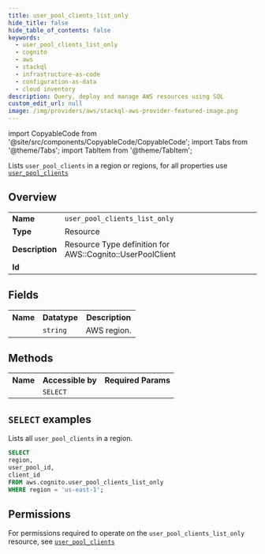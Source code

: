 ```yaml
---
title: user_pool_clients_list_only
hide_title: false
hide_table_of_contents: false
keywords:
  - user_pool_clients_list_only
  - cognito
  - aws
  - stackql
  - infrastructure-as-code
  - configuration-as-data
  - cloud inventory
description: Query, deploy and manage AWS resources using SQL
custom_edit_url: null
image: /img/providers/aws/stackql-aws-provider-featured-image.png
---
```


import CopyableCode from '@site/src/components/CopyableCode/CopyableCode';
import Tabs from '@theme/Tabs';
import TabItem from '@theme/TabItem';

Lists <code>user_pool_clients</code> in a region or regions, for all properties use <a href="/providers/aws/serviceName/user_pool_clients/"><code>user_pool_clients</code></a>

## Overview
<table><tbody>
<tr><td><b>Name</b></td><td><code>user_pool_clients_list_only</code></td></tr>
<tr><td><b>Type</b></td><td>Resource</td></tr>
<tr><td><b>Description</b></td><td>Resource Type definition for AWS::Cognito::UserPoolClient</td></tr>
<tr><td><b>Id</b></td><td><CopyableCode code="aws.cognito.user_pool_clients_list_only" /></td></tr>
</tbody></table>

## Fields
<table><tbody><tr><th>Name</th><th>Datatype</th><th>Description</th></tr><tr><td><CopyableCode code="region" /></td><td><code>string</code></td><td>AWS region.</td></tr>
</tbody></table>

## Methods

<table><tbody>
  <tr>
    <th>Name</th>
    <th>Accessible by</th>
    <th>Required Params</th>
  </tr>
  <tr>
    <td><CopyableCode code="list_resources" /></td>
    <td><code>SELECT</code></td>
    <td><CopyableCode code="region" /></td>
  </tr>
</tbody></table>

## `SELECT` examples
Lists all <code>user_pool_clients</code> in a region.
```sql
SELECT
region,
user_pool_id,
client_id
FROM aws.cognito.user_pool_clients_list_only
WHERE region = 'us-east-1';
```


## Permissions

For permissions required to operate on the <code>user_pool_clients_list_only</code> resource, see <a href="/providers/aws/cognito/user_pool_clients/#permissions"><code>user_pool_clients</code></a>

